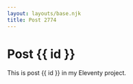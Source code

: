 ```yaml
---
layout: layouts/base.njk
title: Post 2774
---
```


# Post {{ id }}

This is post {{ id }} in my Eleventy project.
